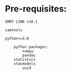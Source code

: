 # Pre-requisites:


	SMRT LINK v10.1
	
	samtools

  	python>=3.8

    	python packages:
     		numpy
       		pandas
	 	statistics
   		stasmodels
     		uuid

 
